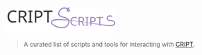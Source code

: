 <div>
  <img width="250" src="/assets/images/criptscripts-logo.svg" alt="CRIPT Scripts logo">
</div>

> A curated list of scripts and tools for interacting with [CRIPT](https://criptapp.org).


